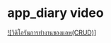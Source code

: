 # app_diary video

[![วิดิโอรันการทำงานของแอพ(CRUD)]](https://drive.google.com/file/d/1762NkKJ3yK3Psp9uglKBsMdT7LEZFs1m/view?usp=sharing)
